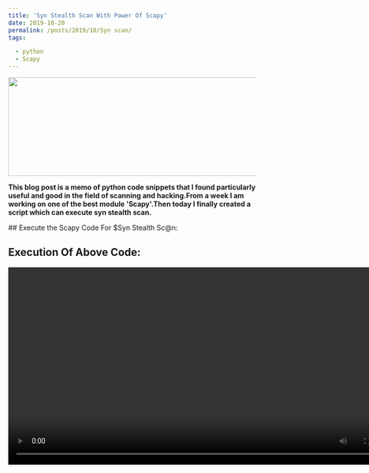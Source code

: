 ```yaml
---
title: 'Syn Stealth Scan With Power Of Scapy'
date: 2019-10-20
permalink: /posts/2019/10/Syn scan/
tags:

  - python
  - Scapy
---
```

<img src="/images/Ereet_Packet_Trace_Connect_Open.png" align="middle"  height="200" width="900">
<p><b>
This blog post is a memo of python code snippets that I found particularly useful and good in the field of scanning and hacking.From a week I am working on one of the best module 'Scapy'.Then today I finally created a script which can execute syn stealth scan.</b></p>
## Execute the Scapy Code For $Syn Stealth Sc@n:

<script src="https://gist.github.com/ankitdobhal/54b9739fa59506d808283f194f5f8342.js"></script>

## Execution Of Above Code:

<video width="800" height="400" controls>
  <source src="/images/scapy.mp4" type="video/mp4">
</video>

